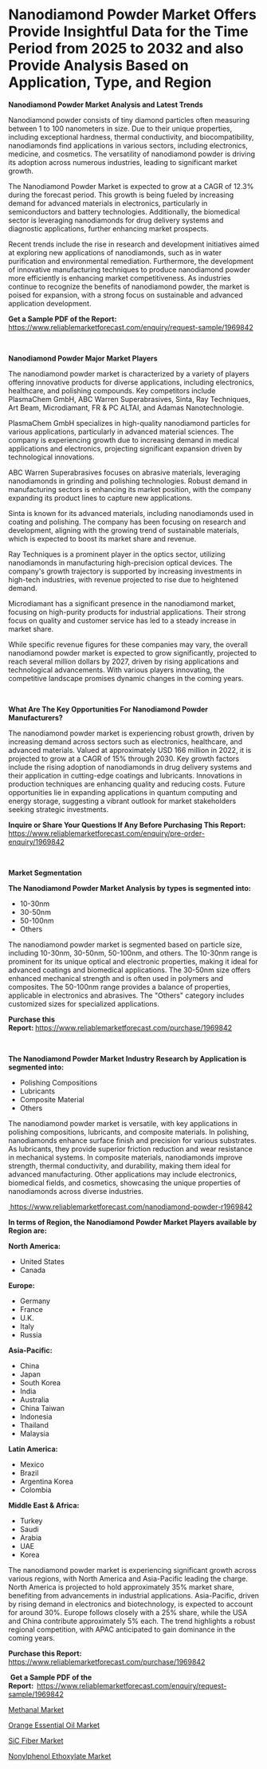 <p><h1>Nanodiamond Powder Market Offers Provide Insightful Data for the Time Period from 2025 to 2032 and also Provide Analysis Based on Application, Type, and Region</h1></p><p><strong>Nanodiamond Powder Market Analysis and Latest Trends</strong></p>
<p><p>Nanodiamond powder consists of tiny diamond particles often measuring between 1 to 100 nanometers in size. Due to their unique properties, including exceptional hardness, thermal conductivity, and biocompatibility, nanodiamonds find applications in various sectors, including electronics, medicine, and cosmetics. The versatility of nanodiamond powder is driving its adoption across numerous industries, leading to significant market growth.</p><p>The Nanodiamond Powder Market is expected to grow at a CAGR of 12.3% during the forecast period. This growth is being fueled by increasing demand for advanced materials in electronics, particularly in semiconductors and battery technologies. Additionally, the biomedical sector is leveraging nanodiamonds for drug delivery systems and diagnostic applications, further enhancing market prospects. </p><p>Recent trends include the rise in research and development initiatives aimed at exploring new applications of nanodiamonds, such as in water purification and environmental remediation. Furthermore, the development of innovative manufacturing techniques to produce nanodiamond powder more efficiently is enhancing market competitiveness. As industries continue to recognize the benefits of nanodiamond powder, the market is poised for expansion, with a strong focus on sustainable and advanced application development.</p></p>
<p><strong>Get a Sample PDF of the Report:&nbsp;</strong> <a href="https://www.reliablemarketforecast.com/enquiry/request-sample/1969842?utm_campaign=1833&utm_medium=2&utm_source=Github&utm_content=ia&utm_term=31032025&utm_id=nanodiamond-powder">https://www.reliablemarketforecast.com/enquiry/request-sample/1969842</a></p>
<p>&nbsp;</p>
<p><strong>Nanodiamond Powder Major Market Players</strong></p>
<p><p>The nanodiamond powder market is characterized by a variety of players offering innovative products for diverse applications, including electronics, healthcare, and polishing compounds. Key competitors include PlasmaChem GmbH, ABC Warren Superabrasives, Sinta, Ray Techniques, Art Beam, Microdiamant, FR & PC ALTAI, and Adamas Nanotechnologie.</p><p>PlasmaChem GmbH specializes in high-quality nanodiamond particles for various applications, particularly in advanced material sciences. The company is experiencing growth due to increasing demand in medical applications and electronics, projecting significant expansion driven by technological innovations.</p><p>ABC Warren Superabrasives focuses on abrasive materials, leveraging nanodiamonds in grinding and polishing technologies. Robust demand in manufacturing sectors is enhancing its market position, with the company expanding its product lines to capture new applications.</p><p>Sinta is known for its advanced materials, including nanodiamonds used in coating and polishing. The company has been focusing on research and development, aligning with the growing trend of sustainable materials, which is expected to boost its market share and revenue.</p><p>Ray Techniques is a prominent player in the optics sector, utilizing nanodiamonds in manufacturing high-precision optical devices. The company's growth trajectory is supported by increasing investments in high-tech industries, with revenue projected to rise due to heightened demand.</p><p>Microdiamant has a significant presence in the nanodiamond market, focusing on high-purity products for industrial applications. Their strong focus on quality and customer service has led to a steady increase in market share.</p><p>While specific revenue figures for these companies may vary, the overall nanodiamond powder market is expected to grow significantly, projected to reach several million dollars by 2027, driven by rising applications and technological advancements. With various players innovating, the competitive landscape promises dynamic changes in the coming years.</p></p>
<p>&nbsp;</p>
<p><strong>What Are The Key Opportunities For Nanodiamond Powder Manufacturers?</strong></p>
<p><p>The nanodiamond powder market is experiencing robust growth, driven by increasing demand across sectors such as electronics, healthcare, and advanced materials. Valued at approximately USD 166 million in 2022, it is projected to grow at a CAGR of 15% through 2030. Key growth factors include the rising adoption of nanodiamonds in drug delivery systems and their application in cutting-edge coatings and lubricants. Innovations in production techniques are enhancing quality and reducing costs. Future opportunities lie in expanding applications in quantum computing and energy storage, suggesting a vibrant outlook for market stakeholders seeking strategic investments.</p></p>
<p><strong>Inquire or Share Your Questions If Any Before Purchasing This Report:</strong> <a href="https://www.reliablemarketforecast.com/enquiry/pre-order-enquiry/1969842?utm_campaign=1833&utm_medium=2&utm_source=Github&utm_content=ia&utm_term=31032025&utm_id=nanodiamond-powder">https://www.reliablemarketforecast.com/enquiry/pre-order-enquiry/1969842</a></p>
<p>&nbsp;</p>
<p><strong>Market Segmentation</strong></p>
<p><strong>The Nanodiamond Powder Market Analysis by types is segmented into:</strong></p>
<p><ul><li>10-30nm</li><li>30-50nm</li><li>50-100nm</li><li>Others</li></ul></p>
<p><p>The nanodiamond powder market is segmented based on particle size, including 10-30nm, 30-50nm, 50-100nm, and others. The 10-30nm range is prominent for its unique optical and electronic properties, making it ideal for advanced coatings and biomedical applications. The 30-50nm size offers enhanced mechanical strength and is often used in polymers and composites. The 50-100nm range provides a balance of properties, applicable in electronics and abrasives. The "Others" category includes customized sizes for specialized applications.</p></p>
<p><strong>Purchase this Report:&nbsp;</strong><a href="https://www.reliablemarketforecast.com/purchase/1969842?utm_campaign=1833&utm_medium=2&utm_source=Github&utm_content=ia&utm_term=31032025&utm_id=nanodiamond-powder">https://www.reliablemarketforecast.com/purchase/1969842</a></p>
<p>&nbsp;</p>
<p><strong>The Nanodiamond Powder Market Industry Research by Application is segmented into:</strong></p>
<p><ul><li>Polishing Compositions</li><li>Lubricants</li><li>Composite Material</li><li>Others</li></ul></p>
<p><p>The nanodiamond powder market is versatile, with key applications in polishing compositions, lubricants, and composite materials. In polishing, nanodiamonds enhance surface finish and precision for various substrates. As lubricants, they provide superior friction reduction and wear resistance in mechanical systems. In composite materials, nanodiamonds improve strength, thermal conductivity, and durability, making them ideal for advanced manufacturing. Other applications may include electronics, biomedical fields, and cosmetics, showcasing the unique properties of nanodiamonds across diverse industries.</p></p>
<p><a href="https://www.reliablemarketforecast.com/nanodiamond-powder-r1969842?utm_campaign=1833&utm_medium=2&utm_source=Github&utm_content=ia&utm_term=31032025&utm_id=nanodiamond-powder">&nbsp;https://www.reliablemarketforecast.com/nanodiamond-powder-r1969842</a></p>
<p><strong>In terms of Region, the Nanodiamond Powder Market Players available by Region are:</strong></p>
<p>
    <p> <strong> North America: </strong>
        <ul>
            <li>United States</li>
            <li>Canada</li>
        </ul>
        </p> 
    <p> <strong> Europe: </strong>
        <ul>
            <li>Germany</li>
            <li>France</li>
            <li>U.K.</li>
            <li>Italy</li>
            <li>Russia</li>
        </ul>
        </p> 
    <p> <strong> Asia-Pacific: </strong>
        <ul>
            <li>China</li>
            <li>Japan</li>
            <li>South Korea</li>
            <li>India</li>
            <li>Australia</li>
            <li>China Taiwan</li>
            <li>Indonesia</li>
            <li>Thailand</li>
            <li>Malaysia</li>
        </ul>
        </p> 
    <p> <strong> Latin America: </strong>
        <ul>
            <li>Mexico</li>
            <li>Brazil</li>
            <li>Argentina Korea</li>
            <li>Colombia</li>
        </ul>
        </p> 
    <p> <strong> Middle East & Africa: </strong>
        <ul>
            <li>Turkey</li>
            <li>Saudi</li>
            <li>Arabia</li>
            <li>UAE</li>
            <li>Korea</li>
        </ul>
    </p>
    </p>
<p><p>The nanodiamond powder market is experiencing significant growth across various regions, with North America and Asia-Pacific leading the charge. North America is projected to hold approximately 35% market share, benefiting from advancements in industrial applications. Asia-Pacific, driven by rising demand in electronics and biotechnology, is expected to account for around 30%. Europe follows closely with a 25% share, while the USA and China contribute approximately 5% each. The trend highlights a robust regional competition, with APAC anticipated to gain dominance in the coming years.</p></p>
<p><strong>Purchase this Report: </strong><a href="https://www.reliablemarketforecast.com/purchase/1969842?utm_campaign=1833&utm_medium=2&utm_source=Github&utm_content=ia&utm_term=31032025&utm_id=nanodiamond-powder">https://www.reliablemarketforecast.com/purchase/1969842</a></p>
<p>&nbsp;<strong>Get a Sample PDF of the Report:&nbsp;&nbsp;</strong><a href="https://www.reliablemarketforecast.com/enquiry/request-sample/1969842?utm_campaign=1833&utm_medium=2&utm_source=Github&utm_content=ia&utm_term=31032025&utm_id=nanodiamond-powder">https://www.reliablemarketforecast.com/enquiry/request-sample/1969842</a></p>
<p><strong></strong></p>
<p><p><a href="https://github.com/rullihipes6h/Market-Research-Report-List-1/blob/main/methanal-market.md?utm_campaign=1833&utm_medium=2&utm_source=Github&utm_content=ia&utm_term=31032025&utm_id=nanodiamond-powder">Methanal Market</a></p><p><a href="https://github.com/zeraikulkawb/Market-Research-Report-List-1/blob/main/orange-essential-oil-market.md?utm_campaign=1833&utm_medium=2&utm_source=Github&utm_content=ia&utm_term=31032025&utm_id=nanodiamond-powder">Orange Essential Oil Market</a></p><p><a href="https://github.com/juniordelafrance/Market-Research-Report-List-5/blob/main/sic-fiber-market.md?utm_campaign=1833&utm_medium=2&utm_source=Github&utm_content=ia&utm_term=31032025&utm_id=nanodiamond-powder">SiC Fiber Market</a></p><p><a href="https://github.com/dandatesha7q/Market-Research-Report-List-1/blob/main/nonylphenol-ethoxylate-market.md?utm_campaign=1833&utm_medium=2&utm_source=Github&utm_content=ia&utm_term=31032025&utm_id=nanodiamond-powder">Nonylphenol Ethoxylate Market</a></p></p>